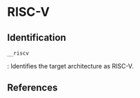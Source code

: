 # RISC-V

## Identification

`__riscv`

: Identifies the target architecture as RISC-V.

## References

<!---
Type|Macro|Description
---|---|---
Identification|`__riscv`|
Identification|`__riscv_xlen` = X|X = 32 for RV32 or 64 for RV64

<gcc/config/riscv/riscv-c.cc>

/* Implement TARGET_CPU_CPP_BUILTINS.  */

void
riscv_cpu_cpp_builtins (cpp_reader *pfile)
{
  builtin_define ("__riscv");

  if (TARGET_RVC || TARGET_ZCA)
    builtin_define ("__riscv_compressed");

  if (TARGET_RVE)
    builtin_define (TARGET_64BIT ? "__riscv_64e" : "__riscv_32e");

  if (TARGET_ATOMIC)
    builtin_define ("__riscv_atomic");

  if (TARGET_MUL)
    builtin_define ("__riscv_mul");
  if (TARGET_DIV)
    builtin_define ("__riscv_div");
  if (TARGET_DIV && TARGET_MUL)
    builtin_define ("__riscv_muldiv");

  builtin_define_with_int_value ("__riscv_xlen", UNITS_PER_WORD * 8);
  if (TARGET_HARD_FLOAT)
    builtin_define_with_int_value ("__riscv_flen", UNITS_PER_FP_REG * 8);

  if ((TARGET_HARD_FLOAT || TARGET_ZFINX) && TARGET_FDIV)
    {
      builtin_define ("__riscv_fdiv");
      builtin_define ("__riscv_fsqrt");
    }

  switch (riscv_abi)
    {
    case ABI_ILP32E:
    case ABI_LP64E:
      builtin_define ("__riscv_abi_rve");
      gcc_fallthrough ();

    case ABI_ILP32:
    case ABI_LP64:
      builtin_define ("__riscv_float_abi_soft");
      break;

    case ABI_ILP32F:
    case ABI_LP64F:
      builtin_define ("__riscv_float_abi_single");
      break;

    case ABI_ILP32D:
    case ABI_LP64D:
      builtin_define ("__riscv_float_abi_double");
      break;
    }

  switch (riscv_cmodel)
    {
    case CM_MEDLOW:
      builtin_define ("__riscv_cmodel_medlow");
      break;

    case CM_LARGE:
      builtin_define ("__riscv_cmodel_large");
      break;

    case CM_PIC:
    case CM_MEDANY:
      builtin_define ("__riscv_cmodel_medany");
      break;
    }

  if (riscv_user_wants_strict_align)
    builtin_define_with_int_value ("__riscv_misaligned_avoid", 1);
  else if (riscv_slow_unaligned_access_p)
    builtin_define_with_int_value ("__riscv_misaligned_slow", 1);
  else
    builtin_define_with_int_value ("__riscv_misaligned_fast", 1);

  if (TARGET_MIN_VLEN != 0)
    builtin_define_with_int_value ("__riscv_v_min_vlen", TARGET_MIN_VLEN);

  if (TARGET_VECTOR_ELEN_64)
    builtin_define_with_int_value ("__riscv_v_elen", 64);
  else if (TARGET_VECTOR_ELEN_32)
    builtin_define_with_int_value ("__riscv_v_elen", 32);

  if (TARGET_VECTOR_ELEN_FP_64)
    builtin_define_with_int_value ("__riscv_v_elen_fp", 64);
  else if (TARGET_VECTOR_ELEN_FP_32)
    builtin_define_with_int_value ("__riscv_v_elen_fp", 32);
  else if (TARGET_MIN_VLEN != 0)
    builtin_define_with_int_value ("__riscv_v_elen_fp", 0);

  if (TARGET_MIN_VLEN)
    {
      builtin_define ("__riscv_vector");
      builtin_define_with_int_value ("__riscv_v_intrinsic",
				     riscv_ext_version_value (0, 12));

      if (rvv_vector_bits == RVV_VECTOR_BITS_ZVL)
	builtin_define_with_int_value ("__riscv_v_fixed_vlen", TARGET_MIN_VLEN);
    }

  if (TARGET_XTHEADVECTOR)
    builtin_define_with_int_value ("__riscv_th_v_intrinsic",
				   riscv_ext_version_value (0, 11));

  /* Define architecture extension test macros.  */
  builtin_define_with_int_value ("__riscv_arch_test", 1);

  const riscv_subset_list *subset_list = riscv_cmdline_subset_list ();
  if (!subset_list)
    return;

  size_t max_ext_len = 0;

  /* Figure out the max length of extension name for reserving buffer.   */
  for (const riscv_subset_t *subset = subset_list->begin ();
       subset != subset_list->end ();
       subset = subset->next)
    max_ext_len = MAX (max_ext_len, subset->name.length ());

  char *buf = (char *)alloca (max_ext_len + 10 /* For __riscv_ and '\0'.  */);

  for (const riscv_subset_t *subset = subset_list->begin ();
       subset != subset_list->end ();
       subset = subset->next)
    {
      int version_value = riscv_ext_version_value (subset->major_version,
						   subset->minor_version);
      /* Special rule for zicsr and zifencei, it's used for ISA spec 2.2 or
	 earlier.  */
      if ((subset->name == "zicsr" || subset->name == "zifencei")
	  && version_value == 0)
	version_value = riscv_ext_version_value (2, 0);

      sprintf (buf, "__riscv_%s", subset->name.c_str ());
      builtin_define_with_int_value (buf, version_value);
    }
}
--->